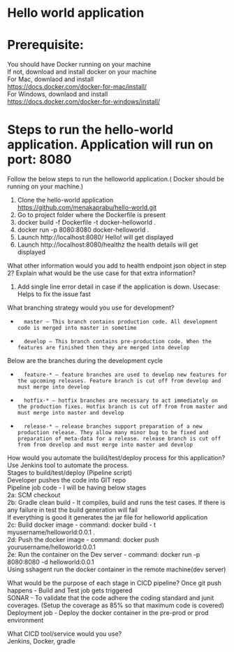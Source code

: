 # Hello world application

# Prerequisite:
You should have Docker running on your machine\
If not, download and install docker on your machine\
For Mac, downlaod and install\
https://docs.docker.com/docker-for-mac/install/  
For Windows, downlaod and install\
https://docs.docker.com/docker-for-windows/install/

# Steps to run the hello-world application. Application will run on port: 8080
Follow the below steps to run the helloworld application.( Docker should be running on your machine.)
1. Clone the hello-world application\
https://github.com/menakaprabu/hello-world.git
2. Go to project folder where the Dockerfile is present
3. docker build -f Dockerfile -t docker-helloworld . 
4. docker run -p 8080:8080 docker-helloworld . 
5. Launch http://localhost:8080/ Hello! will get displayed
6. Launch http://localhost:8080/healthz the health details will get displayed

What other information would you add to health endpoint json object in step 2? Explain what would be the use case for that extra information?
1. Add single line error detail in case if the application is down. Usecase: Helps to fix the issue fast

What branching strategy would you use for development?
* 		master — This branch contains production code. All development code is merged into master in sometime
* 		develop — This branch contains pre-production code. When the features are finished then they are merged into develop

Below are the branches during the development cycle
* 		feature-* — feature branches are used to develop new features for the upcoming releases. Feature branch is cut off from develop and must merge into develop
* 		hotfix-* — hotfix branches are necessary to act immediately on the production fixes. Hotfix branch is cut off from from master and must merge into master and develop
* 		release-* — release branches support preparation of a new production release. They allow many minor bug to be fixed and preparation of meta-data for a release. release branch is cut off from from develop and must merge into master and develop

How would you automate the build/test/deploy process for this application?\
Use Jenkins tool to automate the process.\
Stages to build/test/deploy (Pipeline script)\
Developer pushes the code into GIT repo\
Pipeline job code - I will be having below stages\
2a: SCM checkout\
2b: Gradle clean build - It compiles, build and runs the test cases. If there is any failure in test the build generation will fail\
If everything is good it generates the jar file for helloworld application\
2c:  Build docker image - command: docker build - t myusername/helloworld:0.0.1 . \
2d: Push the docker image - command: docker push yourusername/helloworld:0.0.1\
2e: Run the container on the Dev server - command: docker run -p 8080:8080 -d helloworld:0.0.1\
Using sshagent run the docker container in the remote machine(dev server) 

What would be the purpose of each stage in CICD pipeline?
Once git push happens  - Build and Test job gets triggered\
SONAR - To validate that the code adhere the coding standard and junit coverages. (Setup the coverage as 85% so that maximum code is covered)
Deployment job - Deploy the docker container in the pre-prod or prod environment

What CICD tool/service would you use?\
Jenkins, Docker, gradle


